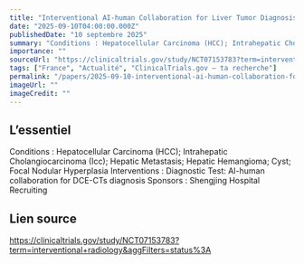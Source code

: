 ```yaml
---
title: "Interventional AI-human Collaboration for Liver Tumor Diagnosis"
date: "2025-09-10T04:00:00.000Z"
publishedDate: "10 septembre 2025"
summary: "Conditions : Hepatocellular Carcinoma (HCC); Intrahepatic Cholangiocarcinoma (Icc); Hepatic Metastasis; Hepatic Hemangioma; Cyst; Focal Nodular Hyperplasia Interventions : Diagnostic Test: AI-human collaboration for DCE-CTs diagnosis Sponsors : Shengjing Hospital Recruiting"
importance: ""
sourceUrl: "https://clinicaltrials.gov/study/NCT07153783?term=interventional+radiology&aggFilters=status%3A"
tags: ["France", "Actualité", "ClinicalTrials.gov — ta recherche"]
permalink: "/papers/2025-09-10-interventional-ai-human-collaboration-for-liver-tumor-diagnosis"
imageUrl: ""
imageCredit: ""
---
```


## L’essentiel

Conditions : Hepatocellular Carcinoma (HCC); Intrahepatic Cholangiocarcinoma (Icc); Hepatic Metastasis; Hepatic Hemangioma; Cyst; Focal Nodular Hyperplasia Interventions : Diagnostic Test: AI-human collaboration for DCE-CTs diagnosis Sponsors : Shengjing Hospital Recruiting

## Lien source

https://clinicaltrials.gov/study/NCT07153783?term=interventional+radiology&aggFilters=status%3A
